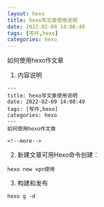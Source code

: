 ```yaml
---
layout: hexo
title: hexo写文章使用说明
date: 2022-02-09 14:08:49
tags: [写作,hexo]
categories: hexo
---
```

如何使用hexo作文章

<!--more-->


1. 内容说明
```
---
title: hexo写文章使用说明
date: 2022-02-09 14:08:49
tags: [写作,hexo]
categories: hexo
---
如何使用hexo作文章

<!--more-->

```



2. 新建文章可用Hexo命令创建：
```
hexo new vpn使用

```


3. 构建和发布
```
hexo g -d

```